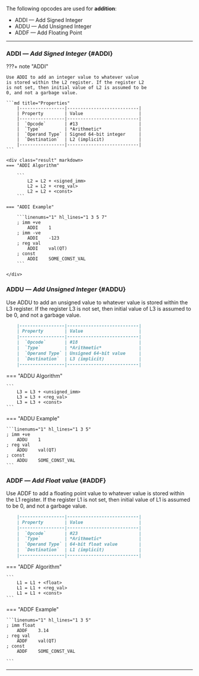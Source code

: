 The following opcodes are used for **addition**:

- ADDI — Add Signed Integer
- ADDU — Add Unsigned Integer
- ADDF — Add Floating Point

---
### ADDI — _Add Signed Integer_ {#ADDI}
???+ note "ADDI"

    Use ADDI to add an integer value to whatever value 
    is stored within the L2 register. If the register L2 
    is not set, then initial value of L2 is assumed to be 
    0, and not a garbage value.

    ```md title="Properties"
        |-----------------|---------------------------|
        | Property        | Value                     |
        |-----------------|---------------------------|
        |  `Opcode`       | #13                       |
        |  `Type`         | *Arithmetic*              |
        |  `Operand Type` | Signed 64-bit integer     |
        |  `Destination`  | L2 (implicit)             |
        |-----------------|---------------------------|
    ```

    <div class="result" markdown>
    === "ADDI Algorithm"

        ```
            L2 = L2 + <signed_imm>
            L2 = L2 + <reg_val>
            L2 = L2 + <const>
        ```

    === "ADDI Example"

        ```linenums="1" hl_lines="1 3 5 7"
        ; imm +ve
            ADDI    1
        ; imm -ve
            ADDI    -123
        ; reg val
            ADDI    val(QT)
        ; const
            ADDI    SOME_CONST_VAL
        ```

    </div>

### ADDU — _Add Unsigned Integer_ {#ADDU}

Use ADDU to add an unsigned value to whatever value 
is stored within the L3 register. If the register L3 
is not set, then initial value of L3 is assumed to be 
0, and not a garbage value.

```md title="Properties"
    |-----------------|---------------------------|
    | Property        | Value                     |
    |-----------------|---------------------------|
    |  `Opcode`       | #18                       |
    |  `Type`         | *Arithmetic*              |
    |  `Operand Type` | Unsigned 64-bit value     |
    |  `Destination`  | L3 (implicit)             |
    |-----------------|---------------------------|
```

<div class="result" markdown>
=== "ADDU Algorithm"

    ```
        L3 = L3 + <unsigned_imm>
        L3 = L3 + <reg_val>
        L3 = L3 + <const>
    ```

=== "ADDU Example"

    ```linenums="1" hl_lines="1 3 5"
    ; imm +ve
        ADDU    1
    ; reg val
        ADDU    val(QT)
    ; const
        ADDU    SOME_CONST_VAL
    ```
</div>

### ADDF — _Add Float value_ {#ADDF}

Use ADDF to add a floating point value to whatever value 
is stored within the L1 register. If the register L1 
is not set, then initial value of L1 is assumed to be 
0, and not a garbage value.

```md title="Properties"
    |-----------------|---------------------------|
    | Property        | Value                     |
    |-----------------|---------------------------|
    |  `Opcode`       | #23                       |
    |  `Type`         | *Arithmetic*              |
    |  `Operand Type` | 64-bit float value        |
    |  `Destination`  | L1 (implicit)             |
    |-----------------|---------------------------|
```

<div class="result" markdown>
=== "ADDF Algorithm"

    ```
        L1 = L1 + <float>
        L1 = L1 + <reg_val>
        L1 = L1 + <const>
    ```

=== "ADDF Example"

    ```linenums="1" hl_lines="1 3 5"
    ; imm float
        ADDF    3.14
    ; reg val
        ADDF    val(QT)
    ; const
        ADDF    SOME_CONST_VAL

    ```

---
